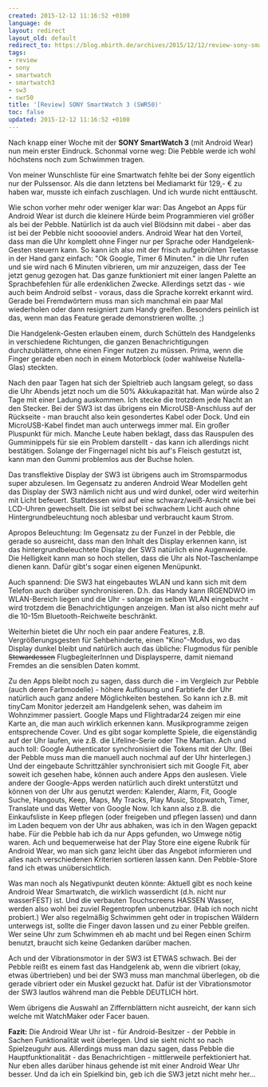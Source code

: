```yaml
---
created: 2015-12-12 11:16:52 +0100
language: de
layout: redirect
layout_old: default
redirect_to: https://blog.mbirth.de/archives/2015/12/12/review-sony-smartwatch-3-swr50-de.html
tags:
- review
- sony
- smartwatch
- smartwatch3
- sw3
- swr50
title: '[Review] SONY SmartWatch 3 (SWR50)'
toc: false
updated: 2015-12-12 11:16:52 +0100
---
```


Nach knapp einer Woche mit der **SONY SmartWatch 3** (mit Android Wear) nun mein
erster Eindruck. Schonmal vorne weg: Die Pebble werde ich wohl höchstens noch
zum Schwimmen tragen.

Von meiner Wunschliste für eine Smartwatch fehlte bei der Sony eigentlich nur
der Pulssensor. Als die dann letztens bei Mediamarkt für 129,- € zu haben war,
musste ich einfach zuschlagen. Und ich wurde nicht enttäuscht.

Wie schon vorher mehr oder weniger klar war: Das Angebot an Apps für Android
Wear ist durch die kleinere Hürde beim Programmieren viel größer als bei der
Pebble. Natürlich ist da auch viel Blödsinn mit dabei - aber das ist bei der
Pebble nicht sooooviel anders. Android Wear hat den Vorteil, dass man die Uhr
komplett ohne Finger nur per Sprache oder Handgelenk-Gesten steuern kann. So
kann ich also mit der frisch aufgebrühten Teetasse in der Hand ganz einfach:
"Ok Google, Timer 6 Minuten." in die Uhr rufen und sie wird nach 6 Minuten
vibrieren, um mir anzuzeigen, dass der Tee jetzt genug gezogen hat. Das ganze
funktioniert mit einer langen Palette an Sprachbefehlen für alle erdenklichen
Zwecke. Allerdings setzt das - wie auch beim Android selbst - voraus, dass die
Sprache korrekt erkannt wird. Gerade bei Fremdwörtern muss man sich manchmal ein
paar Mal wiederholen oder dann resigniert zum Handy greifen. Besonders peinlich
ist das, wenn man das Feature gerade demonstrieren wollte. ;)

Die Handgelenk-Gesten erlauben einem, durch Schütteln des Handgelenks in
verschiedene Richtungen, die ganzen Benachrichtigungen durchzublättern, ohne
einen Finger nutzen zu müssen. Prima, wenn die Finger gerade eben noch in einem
Motorblock (oder wahlweise Nutella-Glas) steckten.

Nach den paar Tagen hat sich der Spieltrieb auch langsam gelegt, so dass die Uhr
Abends jetzt noch um die 50% Akkukapazität hat. Man würde also 2 Tage mit einer
Ladung auskommen. Ich stecke die trotzdem jede Nacht an den Stecker. Bei der SW3
ist das übrigens ein MicroUSB-Anschluss auf der Rückseite - man braucht also
kein gesondertes Kabel oder Dock. Und ein MicroUSB-Kabel findet man auch
unterwegs immer mal. Ein großer Pluspunkt für mich. Manche Leute haben beklagt,
dass das Rauspulen des Gumminippels für sie ein Problem darstellt - das kann ich
allerdings nicht bestätigen. Solange der Fingernagel nicht bis auf's Fleisch
gestutzt ist, kann man den Gummi problemlos aus der Buchse holen.

Das transflektive Display der SW3 ist übrigens auch im Stromsparmodus super
abzulesen. Im Gegensatz zu anderen Android Wear Modellen geht das Display der
SW3 nämlich nicht aus und wird dunkel, oder wird weiterhin mit Licht befeuert.
Stattdessen wird auf eine schwarz/weiß-Ansicht wie bei LCD-Uhren gewechselt. Die
ist selbst bei schwachem Licht auch ohne Hintergrundbeleuchtung noch ablesbar
und verbraucht kaum Strom.

Apropos Beleuchtung: Im Gegensatz zu der Funzel in der Pebble, die gerade so
ausreicht, dass man den Inhalt des Display erkennen kann, ist das
hintergrundbeleuchtete Display der SW3 natürlich eine Augenweide. Die Helligkeit
kann man so hoch stellen, dass die Uhr als Not-Taschenlampe dienen kann. Dafür
gibt's sogar einen eigenen Menüpunkt.

Auch spannend: Die SW3 hat eingebautes WLAN und kann sich mit dem Telefon auch
darüber synchronisieren. D.h. das Handy kann IRGENDWO im WLAN-Bereich liegen und
die Uhr - solange im selben WLAN eingebucht - wird trotzdem die
Benachrichtigungen anzeigen. Man ist also nicht mehr auf die 10-15m
Bluetooth-Reichweite beschränkt.

Weiterhin bietet die Uhr noch ein paar andere Features, z.B. Vergrößerungsgesten
für Sehbehinderte, einen "Kino"-Modus, wo das Display dunkel bleibt und
natürlich auch das übliche: Flugmodus für penible ~~Stewardessen~~
FlugbegleiterInnen und Displaysperre, damit niemand Fremdes an die sensiblen
Daten kommt.

Zu den Apps bleibt noch zu sagen, dass durch die - im Vergleich zur Pebble (auch
deren Farbmodelle) - höhere Auflösung und Farbtiefe der Uhr natürlich auch ganz
andere Möglichkeiten bestehen. So kann ich z.B. mit tinyCam Monitor jederzeit am
Handgelenk sehen, was daheim im Wohnzimmer passiert. Google Maps und
Flightradar24 zeigen mir eine Karte an, die man auch wirklich erkennen kann.
Musikprogramme zeigen entsprechende Cover. Und es gibt sogar komplette Spiele,
die eigenständig auf der Uhr laufen, wie z.B. die Lifeline-Serie oder
The Martian. Ach und auch toll: Google Authenticator synchronisiert die Tokens
mit der Uhr. (Bei der Pebble muss man die manuell auch nochmal auf der Uhr
hinterlegen.) Und der eingebaute Schrittzähler synchronisiert sich mit Google
Fit, aber soweit ich gesehen habe, können auch andere Apps den auslesen. Viele
andere der Google-Apps werden natürlich auch direkt unterstützt und können von
der Uhr aus genutzt werden: Kalender, Alarm, Fit, Google Suche, Hangouts, Keep,
Maps, My Tracks, Play Music, Stopwatch, Timer, Translate und das Wetter von
Google Now. Ich kann also z.B. die Einkaufsliste in Keep pflegen (oder freigeben
und pflegen lassen) und dann im Laden bequem von der Uhr aus abhaken, was ich in
den Wagen gepackt habe. Für die Pebble hab ich da nur Apps gefunden, wo Umwege
nötig waren. Ach und bequemerweise hat der Play Store eine eigene Rubrik für
Android Wear, wo man sich ganz leicht über das Angebot informieren und alles
nach verschiedenen Kriterien sortieren lassen kann. Den Pebble-Store fand ich
etwas unübersichtlich.

Was man noch als Negativpunkt deuten könnte: Aktuell gibt es noch keine Android
Wear Smartwatch, die wirklich wasserdicht (d.h. nicht nur wasserFEST) ist. Und
die verbauten Touchscreens HASSEN Wasser, werden also wohl bei zuviel
Regentropfen unbenutzbar. (Hab ich noch nicht probiert.) Wer also regelmäßig
Schwimmen geht oder in tropischen Wäldern unterwegs ist, sollte die Finger davon
lassen und zu einer Pebble greifen. Wer seine Uhr zum Schwimmen eh ab macht und
bei Regen einen Schirm benutzt, braucht sich keine Gedanken darüber machen.

Ach und der Vibrationsmotor in der SW3 ist ETWAS schwach. Bei der Pebble reißt
es einem fast das Handgelenk ab, wenn die vibriert (okay, etwas übertrieben) und
bei der SW3 muss man manchmal überlegen, ob die gerade vibriert oder ein Muskel
gezuckt hat. Dafür ist der Vibrationsmotor der SW3 lautlos während man die
Pebble DEUTLICH hört.

Wem übrigens die Auswahl an Ziffernblättern nicht ausreicht, der kann sich
welche mit WatchMaker oder Facer bauen.

**Fazit:** Die Android Wear Uhr ist - für Android-Besitzer - der Pebble in
Sachen Funktionalität weit überlegen. Und sie sieht nicht so nach Spielzeuguhr
aus. Allerdings muss man dazu sagen, dass Pebble die Hauptfunktionalität - das
Benachrichtigen - mittlerweile perfektioniert hat. Nur eben alles darüber hinaus
gehende ist mit einer Android Wear Uhr besser. Und da ich ein Spielkind bin, geb
ich die SW3 jetzt nicht mehr her…

<img src="{{ site.url }}/assets/sony-swr50.jpg" alt="" />